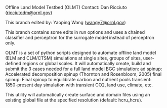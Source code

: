 Offline Land Model Testbed (OLMT)
Contact:  Dan Ricciuto (ricciutodm@ornl.gov)

This branch edited by: Yaoping Wang (wangy7@ornl.gov)

This branch contains some edits in run options and uses a chained classifier and perceptron for the surrogate model instead of perceptron only. 

OLMT is a set of python scripts designed to automate offline land model (ELM and CLM/CTSM) simulations at single sites, groups of sites, user-defined regions or global scales.
It will automatically create, build and submit the 3 cases needed for a full land model BGC simulation:
ad spinup:     Accelerated decomposition spinup (Thornton and Rosenbloom, 2005)
final spinup:  Final spinup to equilibrate carbon and nutrient pools
transient:     1850-present day simulation with transient CO2, land use, climate, etc.

This utility will automatically create surface and domain files using an existing global file at the specified resolution (default:  hcru_hcru).
